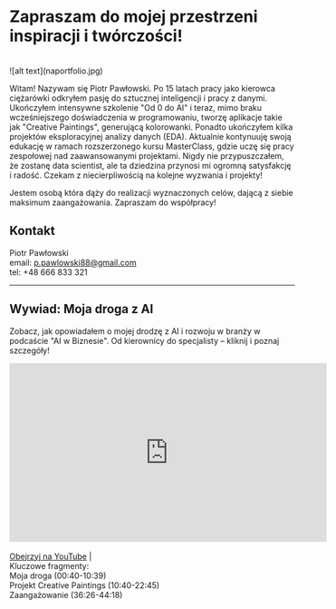 # Zapraszam do mojej przestrzeni inspiracji i twórczości! 
<br>
![alt text](naportfolio.jpg)<br>

Witam! Nazywam się Piotr Pawłowski. Po 15 latach pracy jako kierowca ciężarówki odkryłem pasję do sztucznej inteligencji i pracy z danymi. Ukończyłem intensywne szkolenie "Od 0 do AI" i teraz, mimo braku wcześniejszego doświadczenia w programowaniu, tworzę aplikacje takie jak "Creative Paintings", generującą kolorowanki. Ponadto ukończyłem kilka projektów eksploracyjnej analizy danych (EDA). Aktualnie kontynuuję swoją edukację w ramach rozszerzonego kursu MasterClass, gdzie uczę się pracy zespołowej nad zaawansowanymi projektami. Nigdy nie przypuszczałem, że zostanę data scientist, ale ta dziedzina przynosi mi ogromną satysfakcję i radość. Czekam z niecierpliwością na kolejne wyzwania i projekty!

Jestem osobą która dąży do realizacji wyznaczonych celów, dającą z siebie maksimum zaangażowania. Zapraszam do współpracy!


## Kontakt
Piotr Pawłowski<br>
email: [p.pawlowski88@gmail.com](mailto:p.pawlowski88@gmail.com)<br>
tel: +48 666 833 321

---

## Wywiad: Moja droga z AI

Zobacz, jak opowiadałem o mojej drodzę z AI i rozwoju w branży w podcaście "AI w Biznesie". Od kierownicy do specjalisty – kliknij i poznaj szczegóły!<br>

<iframe width="560" height="315" src="https://www.youtube.com/embed/B2Y-TFaJj0Q" title="Wywiad AI w Biznesie" frameborder="0" allowfullscreen></iframe>

[Obejrzyj na YouTube](https://youtu.be/B2Y-TFaJj0Q) | <br>
Kluczowe fragmenty:<br> Moja droga (00:40-10:39)<br>
                    Projekt Creative Paintings (10:40-22:45)<br>
                    Zaangażowanie (36:26-44:18)